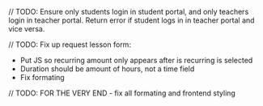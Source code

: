 // TODO: Ensure only students login in student portal, and only teachers login in teacher portal. Return error if student logs in in teacher portal and vice versa.

// TODO: Fix up request lesson form:
* Put JS so recurring amount only appears after is recurring is selected
* Duration should be amount of hours, not a time field
* Fix formating

// TODO: FOR THE VERY END - fix all formating and frontend styling